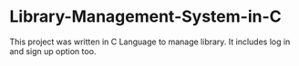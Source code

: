 # Library-Management-System-in-C
This project was written in C Language to manage library. It includes log in and sign up option too.
